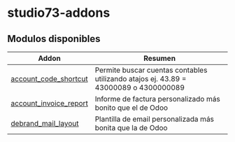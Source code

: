 # studio73-addons


Modulos disponibles
-------------------

| Addon | Resumen |
| --- | --- |
| [account_code_shortcut](account_code_shortcut/) | Permite buscar cuentas contables utilizando atajos ej. 43.89 = 43000089 o 4300000089  |
| [account_invoice_report](account_invoice_report/) | Informe de factura personalizado más bonito que el de Odoo  |
| [debrand_mail_layout](debrand_mail_layout/) | Plantilla de email personalizada más bonita que la de Odoo  |

